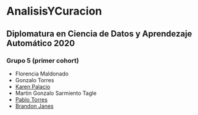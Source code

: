 # AnalisisYCuracion

## Diplomatura en Ciencia de Datos y Aprendezaje Automático 2020
### Grupo 5 (primer cohort)
* Florencia Maldonado
* Gonzalo Torres
* [Karen Palacio](github.com/karen-pal)
* Martin Gonzalo Sarmiento Tagle
* [Pablo Torres](https://github.com/Pablo-Glitch)
* [Brandon Janes](https://github.com/bubjanes)
